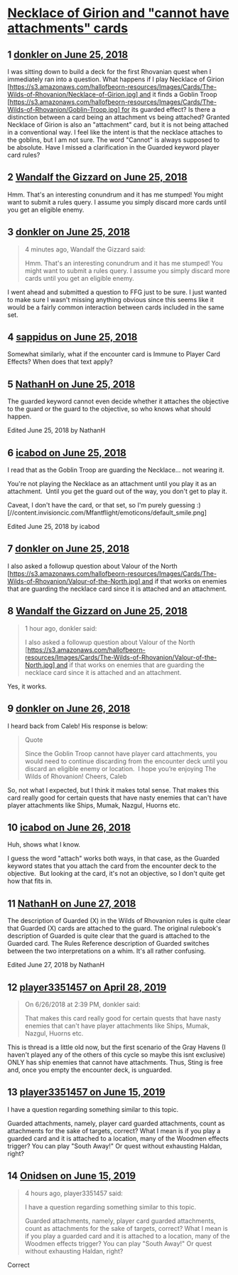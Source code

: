# [Necklace of Girion and &quot;cannot have attachments&quot; cards](https://community.fantasyflightgames.com/topic/278300-necklace-of-girion-and-cannot-have-attachments-cards/)

## 1 [donkler on June 25, 2018](https://community.fantasyflightgames.com/topic/278300-necklace-of-girion-and-cannot-have-attachments-cards/?do=findComment&comment=3384744)

I was sitting down to build a deck for the first Rhovanian quest when I immediately ran into a question. What happens if I play Necklace of Girion [https://s3.amazonaws.com/hallofbeorn-resources/Images/Cards/The-Wilds-of-Rhovanion/Necklace-of-Girion.jpg] and it finds a Goblin Troop [https://s3.amazonaws.com/hallofbeorn-resources/Images/Cards/The-Wilds-of-Rhovanion/Goblin-Troop.jpg] for its guarded effect? Is there a distinction between a card being an attachment vs being attached? Granted Necklace of Girion is also an "attachment" card, but it is not being attached in a conventional way. I feel like the intent is that the necklace attaches to the goblins, but I am not sure. The word "Cannot" is always supposed to be absolute. Have I missed a clarification in the Guarded keyword player card rules?

## 2 [Wandalf the Gizzard on June 25, 2018](https://community.fantasyflightgames.com/topic/278300-necklace-of-girion-and-cannot-have-attachments-cards/?do=findComment&comment=3384790)

Hmm. That's an interesting conundrum and it has me stumped! You might want to submit a rules query. I assume you simply discard more cards until you get an eligible enemy.

## 3 [donkler on June 25, 2018](https://community.fantasyflightgames.com/topic/278300-necklace-of-girion-and-cannot-have-attachments-cards/?do=findComment&comment=3384798)

> 4 minutes ago, Wandalf the Gizzard said:
> 
> Hmm. That's an interesting conundrum and it has me stumped! You might want to submit a rules query. I assume you simply discard more cards until you get an eligible enemy.

I went ahead and submitted a question to FFG just to be sure. I just wanted to make sure I wasn't missing anything obvious since this seems like it would be a fairly common interaction between cards included in the same set.

## 4 [sappidus on June 25, 2018](https://community.fantasyflightgames.com/topic/278300-necklace-of-girion-and-cannot-have-attachments-cards/?do=findComment&comment=3384865)

Somewhat similarly, what if the encounter card is Immune to Player Card Effects? When does that text apply?

## 5 [NathanH on June 25, 2018](https://community.fantasyflightgames.com/topic/278300-necklace-of-girion-and-cannot-have-attachments-cards/?do=findComment&comment=3384892)

The guarded keyword cannot even decide whether it attaches the objective to the guard or the guard to the objective, so who knows what should happen.

Edited June 25, 2018 by NathanH

## 6 [icabod on June 25, 2018](https://community.fantasyflightgames.com/topic/278300-necklace-of-girion-and-cannot-have-attachments-cards/?do=findComment&comment=3384917)

I read that as the Goblin Troop are guarding the Necklace... not wearing it.

You're not playing the Necklace as an attachment until you play it as an attachment.  Until you get the guard out of the way, you don't get to play it.

Caveat, I don't have the card, or that set, so I'm purely guessing :) [//content.invisioncic.com/Mfantflight/emoticons/default_smile.png]

Edited June 25, 2018 by icabod

## 7 [donkler on June 25, 2018](https://community.fantasyflightgames.com/topic/278300-necklace-of-girion-and-cannot-have-attachments-cards/?do=findComment&comment=3384944)

I also asked a followup question about Valour of the North [https://s3.amazonaws.com/hallofbeorn-resources/Images/Cards/The-Wilds-of-Rhovanion/Valour-of-the-North.jpg] and if that works on enemies that are guarding the necklace card since it is attached and an attachment.

## 8 [Wandalf the Gizzard on June 25, 2018](https://community.fantasyflightgames.com/topic/278300-necklace-of-girion-and-cannot-have-attachments-cards/?do=findComment&comment=3385011)

> 1 hour ago, donkler said:
> 
> I also asked a followup question about Valour of the North [https://s3.amazonaws.com/hallofbeorn-resources/Images/Cards/The-Wilds-of-Rhovanion/Valour-of-the-North.jpg] and if that works on enemies that are guarding the necklace card since it is attached and an attachment.

Yes, it works.

## 9 [donkler on June 26, 2018](https://community.fantasyflightgames.com/topic/278300-necklace-of-girion-and-cannot-have-attachments-cards/?do=findComment&comment=3385907)

I heard back from Caleb! His response is below:

> Quote
> 
> Since the Goblin Troop cannot have player card attachments, you would need to continue discarding from the encounter deck until you discard an eligible enemy or location. 
> I hope you’re enjoying The Wilds of Rhovanion!
> Cheers,
> Caleb

So, not what I expected, but I think it makes total sense. That makes this card really good for certain quests that have nasty enemies that can't have player attachments like Ships, Mumak, Nazgul, Huorns etc. 

## 10 [icabod on June 26, 2018](https://community.fantasyflightgames.com/topic/278300-necklace-of-girion-and-cannot-have-attachments-cards/?do=findComment&comment=3386058)

Huh, shows what I know.

I guess the word "attach" works both ways, in that case, as the Guarded keyword states that you attach the card from the encounter deck to the objective.  But looking at the card, it's not an objective, so I don't quite get how that fits in.

## 11 [NathanH on June 27, 2018](https://community.fantasyflightgames.com/topic/278300-necklace-of-girion-and-cannot-have-attachments-cards/?do=findComment&comment=3386463)

The description of Guarded (X) in the Wilds of Rhovanion rules is quite clear that Guarded (X) cards are attached to the guard. The original rulebook's description of Guarded is quite clear that the guard is attached to the Guarded card. The Rules Reference description of Guarded switches between the two interpretations on a whim. It's all rather confusing.

Edited June 27, 2018 by NathanH

## 12 [player3351457 on April 28, 2019](https://community.fantasyflightgames.com/topic/278300-necklace-of-girion-and-cannot-have-attachments-cards/?do=findComment&comment=3691002)

> On 6/26/2018 at 2:39 PM, donkler said:
> 
> That makes this card really good for certain quests that have nasty enemies that can't have player attachments like Ships, Mumak, Nazgul, Huorns etc. 

This is thread is a little old now, but the first scenario of the Gray Havens (I haven't played any of the others of this cycle so maybe this isnt exclusive) ONLY has ship enemies that cannot have attachments. Thus, Sting is free and, once you empty the encounter deck, is unguarded.

## 13 [player3351457 on June 15, 2019](https://community.fantasyflightgames.com/topic/278300-necklace-of-girion-and-cannot-have-attachments-cards/?do=findComment&comment=3721455)

I have a question regarding something similar to this topic.

Guarded attachments, namely, player card guarded attachments, count as attachments for the sake of targets, correct? What I mean is if you play a guarded card and it is attached to a location, many of the Woodmen effects trigger? You can play "South Away!" Or quest without exhausting Haldan, right?

## 14 [Onidsen on June 15, 2019](https://community.fantasyflightgames.com/topic/278300-necklace-of-girion-and-cannot-have-attachments-cards/?do=findComment&comment=3721576)

> 4 hours ago, player3351457 said:
> 
> I have a question regarding something similar to this topic.
> 
> Guarded attachments, namely, player card guarded attachments, count as attachments for the sake of targets, correct? What I mean is if you play a guarded card and it is attached to a location, many of the Woodmen effects trigger? You can play "South Away!" Or quest without exhausting Haldan, right?

Correct

